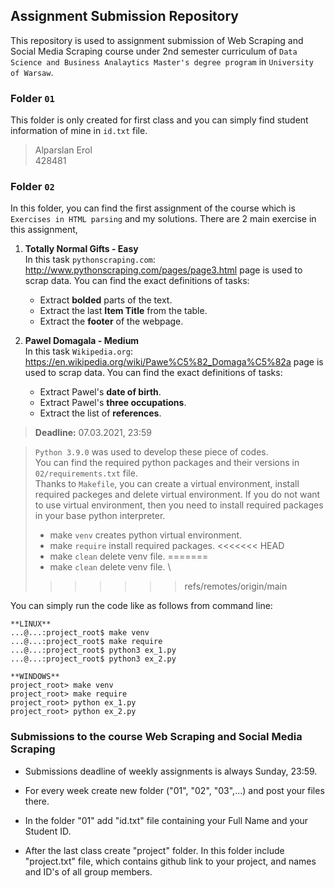 ## Assignment Submission Repository

This repository is used to assignment submission of Web Scraping and Social Media Scraping course under 2nd semester curriculum of 
``Data Science and Business Analaytics Master's degree program`` in ``University of Warsaw``.

### Folder ```01```
This folder is only created for first class and you can simply find student information of mine in `id.txt` file.
> Alparslan Erol \
> 428481

### Folder ``02``
In this folder, you can find the first assignment of the course which is ``Exercises in HTML parsing`` and my solutions.
There are 2 main exercise in this assignment,
1.  **Totally Normal Gifts - Easy**\
In this task ``pythonscraping.com``: http://www.pythonscraping.com/pages/page3.html page is used to scrap data. You can find the exact
definitions of tasks:
    - Extract **bolded** parts of the text.
    - Extract the last **Item Title** from the table.
    - Extract the **footer** of the webpage.
    
2.  **Pawel Domagala - Medium**\
In this task ``Wikipedia.org``: https://en.wikipedia.org/wiki/Pawe%C5%82_Domaga%C5%82a page is used to scrap data. You can find the exact
definitions of tasks:
    - Extract Pawel's **date of birth**.
    - Extract Pawel's **three occupations**.
    - Extract the list of **references**.
    
> **Deadline:** 07.03.2021, 23:59

> ``Python 3.9.0`` was used to develop these piece of codes.\
> You can find the required python packages and their versions in ``02/requirements.txt`` file.\
> Thanks to ``Makefile``, you can create a virtual environment, install required packeges and delete virtual environment.
> If you do not want to use virtual environment, then you need to install required packages in your base python interpreter.
> * make ``venv`` creates python virtual environment.
> * make ``require`` install required packages.
<<<<<<< HEAD
> * make ``clean`` delete venv file.
=======
> * make ``clean`` delete venv file. \
>>>>>>> refs/remotes/origin/main

You can simply run the code like as follows from command line:
```console
**LINUX**
...@...:project_root$ make venv
...@...:project_root$ make require
...@...:project_root$ python3 ex_1.py
...@...:project_root$ python3 ex_2.py

**WINDOWS**
project_root> make venv
project_root> make require
project_root> python ex_1.py
project_root> python ex_2.py
```

### Submissions to the course Web Scraping and Social Media Scraping

* Submissions deadline of weekly assignments is always Sunday, 23:59. 

* For every week create new folder ("01", "02", "03",...) and post your files there.

* In the folder "01" add "id.txt" file containing your Full Name and your Student ID.

* After the last class create "project" folder. In this folder include "project.txt" file, which contains github link to your project, and names and ID's of all group members.
